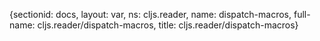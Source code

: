 {sectionid: docs, layout: var, ns: cljs.reader, name: dispatch-macros, full-name: cljs.reader/dispatch-macros,
  title: cljs.reader/dispatch-macros}
